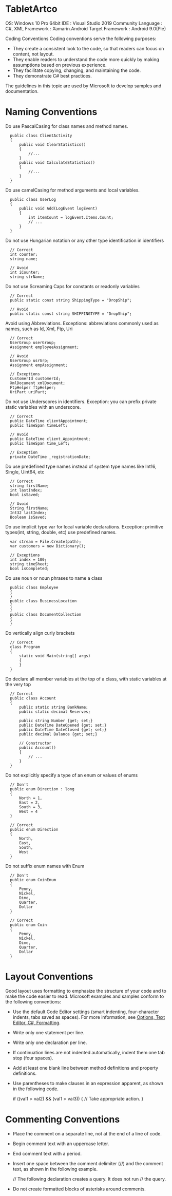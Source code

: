 # TabletArtco

OS: Windows 10 Pro 64bit
IDE : Visual Studio 2019 Community
Language : C#, XML
Framework : Xamarin.Android
Target Framework : Android 9.0(Pie)

Coding Conventions
  Coding conventions serve the following purposes:

  - They create a consistent look to the code, so that readers can focus on content, not layout.
  - They enable readers to understand the code more quickly by making assumptions based on previous experience.
  - They facilitate copying, changing, and maintaining the code.
  - They demonstrate C# best practices.

  The guidelines in this topic are used by Microsoft to develop samples and documentation.

  # Naming Conventions

  Do use PascalCasing for class names and method names.

      public class ClientActivity
      {
          public void ClearStatistics()
          {
              //...
          }
          public void CalculateStatistics()
          {
              //...
          }
      }

  Do use camelCasing for method arguments and local variables.

      public class UserLog
      {
          public void Add(LogEvent logEvent)
          {
              int itemCount = logEvent.Items.Count;
              // ...
          }
      }

  Do not use Hungarian notation or any other type identification in identifiers

      // Correct
      int counter;
      string name;

      // Avoid
      int iCounter;
      string strName;

  Do not use Screaming Caps for constants or readonly variables

      // Correct
      public static const string ShippingType = "DropShip";

      // Avoid
      public static const string SHIPPINGTYPE = "DropShip";

  Avoid using Abbreviations. Exceptions: abbreviations commonly used as names, such as Id, Xml, Ftp, Uri

      // Correct
      UserGroup userGroup;
      Assignment employeeAssignment;

      // Avoid
      UserGroup usrGrp;
      Assignment empAssignment;

      // Exceptions
      CustomerId customerId;
      XmlDocument xmlDocument;
      FtpHelper ftpHelper;
      UriPart uriPart;

  Do not use Underscores in identifiers. Exception: you can prefix private static variables with an underscore.

      // Correct
      public DateTime clientAppointment;
      public TimeSpan timeLeft;

      // Avoid
      public DateTime client_Appointment;
      public TimeSpan time_Left;

      // Exception
      private DateTime _registrationDate;

  Do use predefined type names instead of system type names like Int16, Single, Uint64, etc

      // Correct
      string firstName;
      int lastIndex;
      bool isSaved;

      // Avoid
      String firstName;
      Int32 lastIndex;
      Boolean isSaved;

  Do use implicit type var for local variable declarations. Exception: primitive types(int, string, double, etc) use predefined names.

      var stream = File.Create(path);
      var customers = new Dictionary();

      // Exceptions
      int index = 100;
      string timeSheet;
      bool isCompleted;

  Do use noun or noun phrases to name a class

      public class Employee
      {
      }
      public class BusinessLocation
      {
      }
      public class DocumentCollection
      {
      }

  Do vertically align curly brackets

      // Correct
      class Program
      {
          static void Main(string[] args)
          {
          }
      }

  Do declare all member variables at the top of a class, with static variables at the very top

      // Correct
      public class Account
      {
          public static string BankName;
          public static decimal Reserves;

          public string Number {get; set;}
          public DateTime DateOpened {get; set;}
          public DateTime DateClosed {get; set;}
          public decimal Balance {get; set;}

          // Constructor
          public Account()
          {
              // ...
          }
      }

  Do not explicitly specify a type of an enum or values of enums

      // Don't
      public enum Direction : long
      {
          North = 1,
          East = 2,
          South = 3,
          West = 4
      }

      // Correct
      public enum Direction
      {
          North,
          East,
          South,
          West
      }

  Do not suffix enum names with Enum

      // Don't
      public enum CoinEnum
      {
          Penny,
          Nickel,
          Dime,
          Quarter,
          Dollar
      }

      // Correct
      public enum Coin
      {
          Penny,
          Nickel,
          Dime,
          Quarter,
          Dollar
      }

  # Layout Conventions

  Good layout uses formatting to emphasize the structure of your code and to make the code easier to read. Microsoft examples and samples conform to the following conventions:

  - Use the default Code Editor settings (smart indenting, four-character indents, tabs saved as spaces). For more information, see [Options, Text Editor, C#, Formatting](https://docs.microsoft.com/ko-kr/visualstudio/ide/reference/options-text-editor-csharp-formatting).
  - Write only one statement per line.
  - Write only one declaration per line.
  - If continuation lines are not indented automatically, indent them one tab stop (four spaces).
  - Add at least one blank line between method definitions and property definitions.
  - Use parentheses to make clauses in an expression apparent, as shown in the following code.

      if ((val1 > val2) && (val1 > val3))
      {
          // Take appropriate action.
      }

  # Commenting Conventions

  - Place the comment on a separate line, not at the end of a line of code.
  - Begin comment text with an uppercase letter.
  - End comment text with a period.
  - Insert one space between the comment delimiter (//) and the comment text, as shown in the following example.

      // The following declaration creates a query. It does not run
      // the query.

  - Do not create formatted blocks of asterisks around comments.
